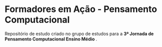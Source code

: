 # Formadores em Ação - Pensamento Computacional

Repositório de estudo criado no grupo de estudos para a <b>3ª Jornada de Pensamento Computacional Ensino Médio </b>.
